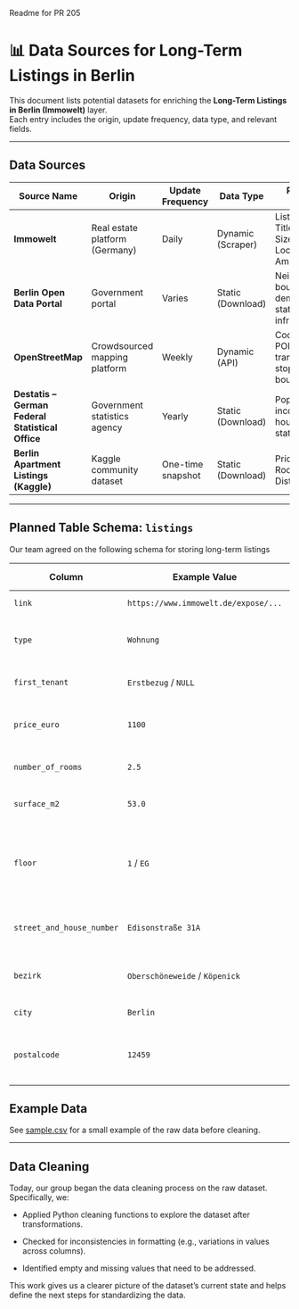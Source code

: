 Readme for PR 205

# 📊 Data Sources for Long-Term Listings in Berlin

This document lists potential datasets for enriching the **Long-Term Listings in Berlin (Immowelt)** layer.  
Each entry includes the origin, update frequency, data type, and relevant fields.

---

## Data Sources

| Source Name | Origin | Update Frequency | Data Type | Relevant Fields | Link |
|-------------|--------|------------------|-----------|-----------------|------|
| **Immowelt** | Real estate platform (Germany) | Daily | Dynamic (Scraper) | Listing ID, Title, Price, Size, Location, Amenities | [Website](https://www.immowelt.de/) |
| **Berlin Open Data Portal** | Government portal | Varies | Static (Download) | Neighborhood boundaries, demographic stats, infrastructure | [Portal](https://daten.berlin.de/) |
| **OpenStreetMap** | Crowdsourced mapping platform | Weekly | Dynamic (API) | Coordinates, POIs, transport stops, boundaries | [Website](https://www.openstreetmap.org/) |
| **Destatis – German Federal Statistical Office** | Government statistics agency | Yearly | Static (Download) | Population, income levels, housing statistics | [Website](https://www.destatis.de/EN/Home/_node.html) |
| **Berlin Apartment Listings (Kaggle)** | Kaggle community dataset | One-time snapshot | Static (Download) | Price, Size, Rooms, District | [Dataset](https://www.kaggle.com/datasets/doubleshield/apartment-berlin) |

---
## Planned Table Schema: `listings`

Our team agreed on the following schema for storing long-term listings

| Column                     | Example Value                                         | SQL Datatype       | Notes |
|----------------------------|-------------------------------------------------------|--------------------|-------|
| `link`                     | `https://www.immowelt.de/expose/...`                  | `VARCHAR(500)`     | Full listing URL. |
| `type`                     | `Wohnung`                                             | `VARCHAR(20)`      | Enum: `Wohnung`, `Studio`, `Haus`, `WG`. |
| `first_tenant`             | `Erstbezug` / `NULL`                                  | `VARCHAR(20)`      | Optional field, may be null. |
| `price_euro`               | `1100`                                                | `INTEGER`          | Price without € or separators. |
| `number_of_rooms`          | `2.5`                                                 | `DECIMAL(3,1)`     | Allows half rooms (e.g., 2.5). |
| `surface_m2`               | `53.0`                                                | `DECIMAL(6,2)`     | Living area in square meters. |
| `floor`                    | `1` / `EG`                                            | `VARCHAR(10)`      | Store as integer or string if special values (e.g., "EG"). |
| `street_and_house_number`  | `Edisonstraße 31A`                                    | `VARCHAR(100)`     | Street name and house number. |
| `bezirk`                   | `Oberschöneweide` / `Köpenick`                        | `VARCHAR(50)`      | Berlin borough or sub-borough. |
| `city`                     | `Berlin`                                              | `VARCHAR(50)`      | Usually constant. |
| `postalcode`               | `12459`                                               | `VARCHAR(10)`      | Keep as string to preserve leading zeros. |


## Example Data

See [sample.csv](long_term_listing/examples/immowelt_page_1.csv) for a small example of the raw data before cleaning.


-------------------------------------------------------------------
## Data Cleaning

Today, our group began the data cleaning process on the raw dataset. Specifically, we:

 - Applied Python cleaning functions to explore the dataset after transformations.

 - Checked for inconsistencies in formatting (e.g., variations in values across columns).

 - Identified empty and missing values that need to be addressed.

This work gives us a clearer picture of the dataset’s current state and helps define the next steps for standardizing the data.




